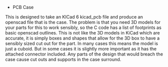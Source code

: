 * PCB Case


This is designed to take an KICad 6 kicad_pcb file and produce an openscad file that is the case.
The problem is that you need 3D models for your parts for this to work sensibly, so the C code has a list of footprints as basic openscad outlines. This is not like the 3D models in KiCad which are accurate, it is simply boxes and shapes that allow for the 3D box to have a sensibly sized cut out for the part.
In many cases this means the model is just a cuboid. But in some cases it is slightly more important as it has the attached connector included.
Any parts of the design that would breach the case cause cut outs and supports in the case surround.
